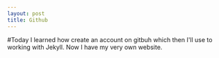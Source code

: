 ```yaml
---
layout: post
title: Github
---
```


#Today
I learned how create an account on gitbuh which then I'll use to working with Jekyll. Now I have my very own website.
